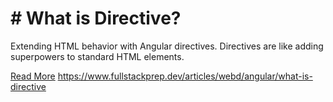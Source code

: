 # # What is Directive?

Extending HTML behavior with Angular directives. Directives are like adding superpowers to standard HTML elements.

[Read More](https://www.fullstackprep.dev/articles/webd/angular/what-is-directive) https://www.fullstackprep.dev/articles/webd/angular/what-is-directive